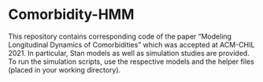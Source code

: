 # Comorbidity-HMM

This repository contains corresponding code of the paper “Modeling Longitudinal Dynamics of Comorbidities” which was accepted at ACM-CHIL 2021. In particular, Stan models as well as simulation studies are provided. To run the simulation scripts, use the respective models and the helper files (placed in your working directory).
